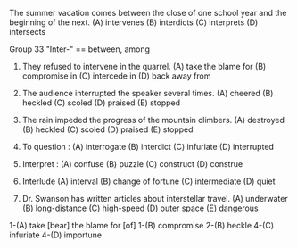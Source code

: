The summer vacation comes between the close of one school year and the beginning of the next.
(A) intervenes    (B) interdicts    (C) interprets    (D) intersects

Group 33 "Inter-" == between, among

1. They refused to intervene in the quarrel.
(A) take the blame for    (B) compromise in   (C) intercede in    (D) back away from

2. The audience interrupted the speaker several times.
(A) cheered    (B) heckled    (C) scoled    (D) praised   (E) stopped

3. The rain impeded the progress of the mountain climbers.
(A) destroyed   (B) heckled   (C) scoled    (D) praised   (E) stopped

4. To question :
(A) interrogate   (B) interdict   (C) infuriate   (D) interrupted

5. Interpret :
(A) confuse   (B) puzzle    (C) construct   (D) construe

6. Interlude
(A) interval    (B) change of fortune   (C) intermediate    (D) quiet

7. Dr. Swanson has written articles about interstellar travel.
(A) underwater    (B) long-distance   (C) high-speed    (D) outer space   (E) dangerous


1-(A) take [bear] the blame for [of]
1-(B) compromise
2-(B) heckle
4-(C) infuriate
4-(D) importune
